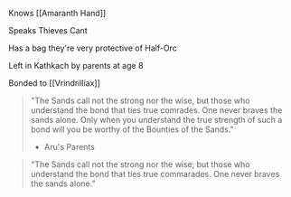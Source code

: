 Knows [[Amaranth Hand]]

Speaks Thieves Cant

Has a bag they're very protective of
Half-Orc

Left in Kathkach by parents at age 8

Bonded to [[Vrindrilliax]]


> "The Sands call not the strong nor the wise, but those who understand the bond that ties true comrades. One never braves the sands alone. Only when you understand the true strength of such a bond will you be worthy of the Bounties of the Sands."
> - Aru's Parents


> "The Sands call not the strong nor the wise, but those who understand the bond that ties true commarades. One never braves the sands alone." 